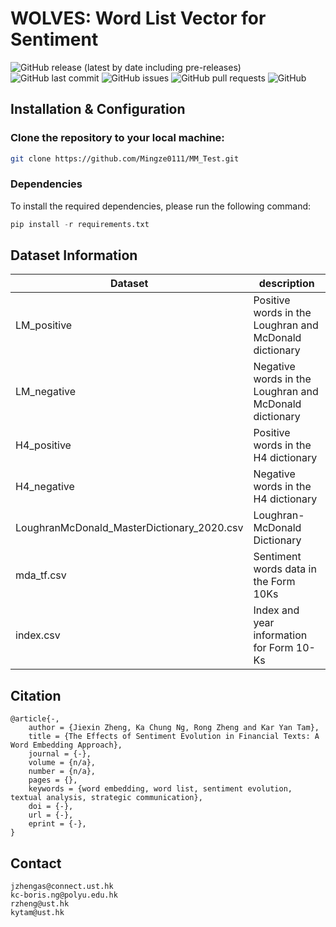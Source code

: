 # WOLVES: Word List Vector for Sentiment


![GitHub release (latest by date including pre-releases)](https://img.shields.io/github/v/release/navendu-pottekkat/awesome-readme?include_prereleases)
![GitHub last commit](https://img.shields.io/badge/last_commit-Feb_2024-yellow)
![GitHub issues](https://img.shields.io/github/issues-raw/navendu-pottekkat/awesome-readme)
![GitHub pull requests](https://img.shields.io/github/issues-pr/navendu-pottekkat/awesome-readme)
![GitHub](https://img.shields.io/github/license/navendu-pottekkat/awesome-readme)



## Installation & Configuration
### Clone the repository to your local machine:
```bash
git clone https://github.com/Mingze0111/MM_Test.git
```
### Dependencies
To install the required dependencies, please run the following command:
```python
pip install -r requirements.txt
```


## Dataset Information

| Dataset                               | description                              |
|---------------------------------------|------------------------------------------|
| LM_positive                           |Positive words in the Loughran and McDonald dictionary|
| LM_negative                           |Negative words in the Loughran and McDonald dictionary|
| H4_positive                           |Positive words in the H4 dictionary|
| H4_negative                           |Negative words in the H4 dictionary|
| LoughranMcDonald_MasterDictionary_2020.csv |Loughran-McDonald Dictionary|
| mda_tf.csv                           |Sentiment words data in the Form 10Ks|
| index.csv                            |Index and year information for Form 10-Ks|



## Citation
```
@article{-,  
    author = {Jiexin Zheng, Ka Chung Ng, Rong Zheng and Kar Yan Tam},  
    title = {The Effects of Sentiment Evolution in Financial Texts: A Word Embedding Approach},  
    journal = {-},  
    volume = {n/a},  
    number = {n/a},  
    pages = {},  
    keywords = {word embedding, word list, sentiment evolution, textual analysis, strategic communication},  
    doi = {-},  
    url = {-},  
    eprint = {-},  
}
```

## Contact
```
jzhengas@connect.ust.hk  
kc-boris.ng@polyu.edu.hk  
rzheng@ust.hk  
kytam@ust.hk  
```



